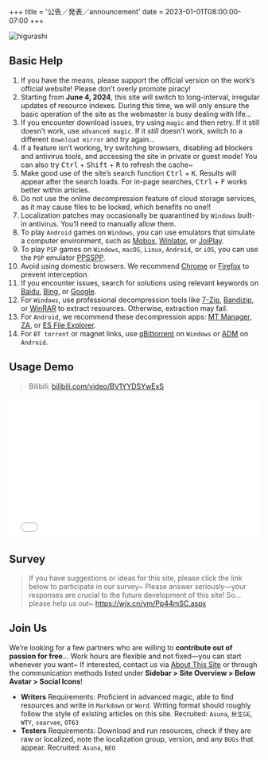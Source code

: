 +++
title = '公告／発表／announcement'
date = 2023-01-01T08:00:00-07:00
+++

![higurashi](https://gal.saop.cc/img/higurashi.svg)

## Basic Help

1. If you have the means, please support the official version on the work’s official website! Please don’t overly promote piracy!
2. Starting from **June 4, 2024**, this site will switch to long-interval, irregular updates of resource indexes. During this time, we will only ensure the basic operation of the site as the webmaster is busy dealing with life...
3. If you encounter download issues, try using `magic` and then retry. If it still doesn’t work, use `advanced magic`. If it *still* doesn’t work, switch to a different `download mirror` and try again...
4. If a feature isn’t working, try switching browsers, disabling ad blockers and antivirus tools, and accessing the site in private or guest mode! You can also try <kbd>Ctrl</kbd> + <kbd>Shift</kbd> + <kbd>R</kbd> to refresh the cache~
5. Make good use of the site’s search function <kbd>Ctrl</kbd> + <kbd>K</kbd>. Results will appear after the search loads. For in-page searches, <kbd>Ctrl</kbd> + <kbd>F</kbd> works better within articles.
6. Do not use the online decompression feature of cloud storage services, as it may cause files to be locked, which benefits no one!!
7. Localization patches may occasionally be quarantined by `Windows` built-in antivirus. You’ll need to manually allow them.
8. To play `Android` games on `Windows`, you can use emulators that simulate a computer environment, such as [Mobox](https://github.com/olegos2/mobox/blob/main/README-zh_CN.md), [Winlator](https://winlator.org/), or [JoiPlay](https://joiplay.org/).
9. To play `PSP` games on `Windows`, `macOS`, `Linux`, `Android`, or `iOS`, you can use the `PSP` emulator [PPSSPP](https://www.ppsspp.org/).
10. Avoid using domestic browsers. We recommend [Chrome](https://www.google.com/intl/zh-CN/chrome/) or [Firefox](https://www.mozilla.org/zh-CN/firefox/) to prevent interception.
11. If you encounter issues, search for solutions using relevant keywords on [Baidu](https://www.baidu.com/), [Bing](https://www.bing.com/), or [Google](https://www.google.com/).
12. For `Windows`, use professional decompression tools like [7-Zip](https://sparanoid.com/lab/7z/), [Bandizip](https://www.bandisoft.com/bandizip/), or [WinRAR](https://www.win-rar.com/) to extract resources. Otherwise, extraction may fail.
13. For `Android`, we recommend these decompression apps: [MT Manager](https://mt2.cn/), [ZA](https://play.google.com/store/apps/details?id=ru.zdevs.zarchiver&pcampaignid=web_share), or [ES File Explorer](http://www.estrongs.com/).
14. For `BT torrent` or magnet links, use [qBittorrent](https://github.com/c0re100/qBittorrent-Enhanced-Edition) on `Windows` or [ADM](https://play.google.com/store/apps/details?id=com.dv.adm&pcampaignid=web_share) on `Android`.

## Usage Demo

> Bilibili: [bilibili.com/video/BV1YYDSYwExS](https://www.bilibili.com/video/BV1YYDSYwExS/?share_source=copy_web&vd_source=fad28c3dbd9214bb50e66f8dd77d9f46)

<iframe style="width: 100%; aspect-ratio: 16 / 9;" src="//player.bilibili.com/player.html?isOutside=true&aid=113441243205169&bvid=BV1YYDSYwExS&cid=26655394707&p=1&autoplay=0&t=8" scrolling="no" border="0" frameborder="no" framespacing="0" allowfullscreen="true"></iframe>

## Survey

> If you have suggestions or ideas for this site, please click the link below to participate in our survey~
> Please answer seriously—your responses are crucial to the future development of this site! So… please help us out~
> <https://wjx.cn/vm/Pp44mSC.aspx>

## Join Us

We’re looking for a few partners who are willing to **contribute out of passion for free**...
Work hours are flexible and not fixed—you can start whenever you want~
If interested, contact us via [About This Site](/about/) or through the communication methods listed under **Sidebar > Site Overview > Below Avatar > Social Icons**!

- **Writers**
  Requirements: Proficient in advanced magic, able to find resources and write in `Markdown` or `Word`. Writing format should roughly follow the style of existing articles on this site.
  Recruited: `Asuna`, `秋生GE`, `WTY`, `searvee`, `OT63`
- **Testers**
  Requirements: Download and run resources, check if they are raw or localized, note the localization group, version, and any `BUGs` that appear.
  Recruited: `Asuna`, `NEO`
